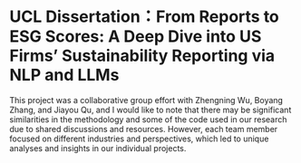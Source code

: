 # UCL Dissertation：From Reports to ESG Scores: A Deep Dive into US Firms’ Sustainability Reporting via NLP and LLMs

This project was a collaborative group effort with Zhengning Wu, Boyang Zhang, and Jiayou Qu, and I would like to note that there may be significant similarities in the methodology and some of the code used in our research due to shared discussions and resources. However, each team member focused on different industries and perspectives, which led to unique analyses and insights in our individual projects.
